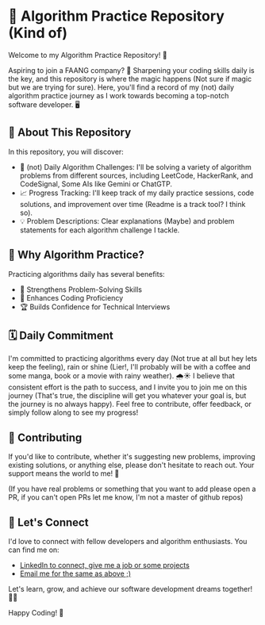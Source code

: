 # 🚀 Algorithm Practice Repository (Kind of)

Welcome to my Algorithm Practice Repository! 👋

Aspiring to join a FAANG company? 🌟 Sharpening your coding skills daily is the key, and this repository is where the magic happens (Not sure if magic but we are trying for sure). Here, you'll find a record of my (not) daily algorithm practice journey as I work towards becoming a top-notch software developer. 🖥️

## 📖 About This Repository

In this repository, you will discover:

- 🧠 (not) Daily Algorithm Challenges: I'll be solving a variety of algorithm problems from different sources, including LeetCode, HackerRank, and CodeSignal, Some AIs like Gemini or ChatGTP.
- 📈 Progress Tracking: I'll keep track of my daily practice sessions, code solutions, and improvement over time (Readme is a track tool? I think so).
- 💡 Problem Descriptions: Clear explanations (Maybe) and problem statements for each algorithm challenge I tackle.


## 🌟 Why Algorithm Practice?

Practicing algorithms daily has several benefits:

- 💪 Strengthens Problem-Solving Skills
- 🧐 Enhances Coding Proficiency
- 🏆 Builds Confidence for Technical Interviews

## 🗓️ Daily Commitment

I'm committed to practicing algorithms every day (Not true at all but hey lets keep the feeling), rain or shine (Lier!, I'll probably will be with a coffee and some manga, book or a movie with rainy weather). 🌧️☀️ I believe that consistent effort is the path to success, and I invite you to join me on this journey (That's true, the discipline will get you whatever your goal is, but the journey is no always happy). Feel free to contribute, offer feedback, or simply follow along to see my progress! 

## 🤝 Contributing

If you'd like to contribute, whether it's suggesting new problems, improving existing solutions, or anything else, please don't hesitate to reach out. Your support means the world to me! 🙌

(If you have real problems or something that you want to add please open a PR, if you can't open PRs let me know, I'm not a master of github repos)


## 📢 Let's Connect

I'd love to connect with fellow developers and algorithm enthusiasts. You can find me on:

- [LinkedIn to connect, give me a job or some projects](https://www.linkedin.com/in/brian-epv/)
- [Email me for the same as above ;)](mailto:brian.epv1@gmail.com)

Let's learn, grow, and achieve our software development dreams together! 🌟✨

Happy Coding! 🚀
